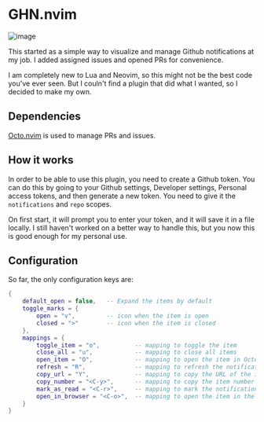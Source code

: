# GHN.nvim

![image](https://github.com/user-attachments/assets/03b1f096-8d97-4d34-9e3f-12e0c97de30a)

This started as a simple way to visualize and manage Github
notifications at my job. I added assigned issues and opened PRs for convenience.

I am completely new to Lua and Neovim, so this might not be the best code you've
ever seen. But I couln't find a plugin that did what I wanted, so I decided to make my own.

## Dependencies
[Octo.nvim](https://github.com/pwntester/octo.nvim) is used to manage PRs and issues.

## How it works

In order to be able to use this plugin, you need to create a Github token.
You can do this by going to your Github settings, Developer settings, Personal access
tokens, and then generate a new token. You need to give it the `notifications` and
`repo` scopes.

On first start, it will prompt you to enter your token, and it will save it in a file locally.
I still haven't worked on a better way to handle this, but you now this is good enough for my
personal use.

## Configuration

So far, the only configuration keys are:

```lua
{
	default_open = false,   -- Expand the items by default
	toggle_marks = {
		open = "v",         -- icon when the item is open
		closed = ">"        -- icon when the item is closed
	},
	mappings = {
		toggle_item = "o",          -- mapping to toggle the item
		close_all = "u",            -- mapping to close all items
		open_item = "O",            -- mapping to open the item in Octo
		refresh = "R",              -- mapping to refresh the notifications
		copy_url = "Y",             -- mapping to copy the URL of the item
		copy_number = "<C-y>",      -- mapping to copy the item number
		mark_as_read = "<C-r>",     -- mapping to mark the notification as read
		open_in_browser = "<C-o>",  -- mapping to open the item in the browser
	}
}
```
